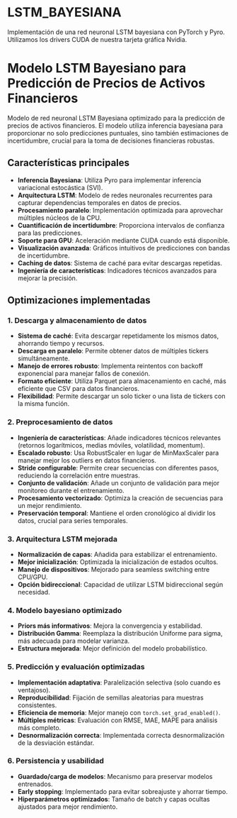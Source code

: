 # LSTM_BAYESIANA
Implementación de una red neuronal LSTM bayesiana con PyTorch y Pyro.
Utilizamos los drivers CUDA de nuestra tarjeta gráfica Nvidia.

# Modelo LSTM Bayesiano para Predicción de Precios de Activos Financieros

Modelo de red neuronal LSTM Bayesiana optimizado para la predicción de precios de activos financieros. El modelo utiliza inferencia bayesiana para proporcionar no solo predicciones puntuales, sino también estimaciones de incertidumbre, crucial para la toma de decisiones financieras robustas.

## Características principales

- **Inferencia Bayesiana**: Utiliza Pyro para implementar inferencia variacional estocástica (SVI).
- **Arquitectura LSTM**: Modelo de redes neuronales recurrentes para capturar dependencias temporales en datos de precios.
- **Procesamiento paralelo**: Implementación optimizada para aprovechar múltiples núcleos de la CPU.
- **Cuantificación de incertidumbre**: Proporciona intervalos de confianza para las predicciones.
- **Soporte para GPU**: Aceleración mediante CUDA cuando está disponible.
- **Visualización avanzada**: Gráficos intuitivos de predicciones con bandas de incertidumbre.
- **Caching de datos**: Sistema de caché para evitar descargas repetidas.
- **Ingeniería de características**: Indicadores técnicos avanzados para mejorar la precisión.

## Optimizaciones implementadas

### 1. Descarga y almacenamiento de datos

- **Sistema de caché**: Evita descargar repetidamente los mismos datos, ahorrando tiempo y recursos.
- **Descarga en paralelo**: Permite obtener datos de múltiples tickers simultáneamente.
- **Manejo de errores robusto**: Implementa reintentos con backoff exponencial para manejar fallos de conexión.
- **Formato eficiente**: Utiliza Parquet para almacenamiento en caché, más eficiente que CSV para datos financieros.
- **Flexibilidad**: Permite descargar un solo ticker o una lista de tickers con la misma función.

### 2. Preprocesamiento de datos

- **Ingeniería de características**: Añade indicadores técnicos relevantes (retornos logarítmicos, medias móviles, volatilidad, momentum).
- **Escalado robusto**: Usa RobustScaler en lugar de MinMaxScaler para manejar mejor los outliers en datos financieros.
- **Stride configurable**: Permite crear secuencias con diferentes pasos, reduciendo la correlación entre muestras.
- **Conjunto de validación**: Añade un conjunto de validación para mejor monitoreo durante el entrenamiento.
- **Procesamiento vectorizado**: Optimiza la creación de secuencias para un mejor rendimiento.
- **Preservación temporal**: Mantiene el orden cronológico al dividir los datos, crucial para series temporales.

### 3. Arquitectura LSTM mejorada

- **Normalización de capas**: Añadida para estabilizar el entrenamiento.
- **Mejor inicialización**: Optimizada la inicialización de estados ocultos.
- **Manejo de dispositivos**: Mejorado para seamless switching entre CPU/GPU.
- **Opción bidireccional**: Capacidad de utilizar LSTM bidireccional según necesidad.

### 4. Modelo bayesiano optimizado

- **Priors más informativos**: Mejora la convergencia y estabilidad.
- **Distribución Gamma**: Reemplaza la distribución Uniforme para sigma, más adecuada para modelar varianza.
- **Estructura mejorada**: Mejor definición del modelo probabilístico.

### 5. Predicción y evaluación optimizadas

- **Implementación adaptativa**: Paralelización selectiva (solo cuando es ventajoso).
- **Reproducibilidad**: Fijación de semillas aleatorias para muestras consistentes.
- **Eficiencia de memoria**: Mejor manejo con `torch.set_grad_enabled()`.
- **Múltiples métricas**: Evaluación con RMSE, MAE, MAPE para análisis más completo.
- **Desnormalización correcta**: Implementada correcta desnormalización de la desviación estándar.

### 6. Persistencia y usabilidad

- **Guardado/carga de modelos**: Mecanismo para preservar modelos entrenados.
- **Early stopping**: Implementado para evitar sobreajuste y ahorrar tiempo.
- **Hiperparámetros optimizados**: Tamaño de batch y capas ocultas ajustados para mejor rendimiento.

